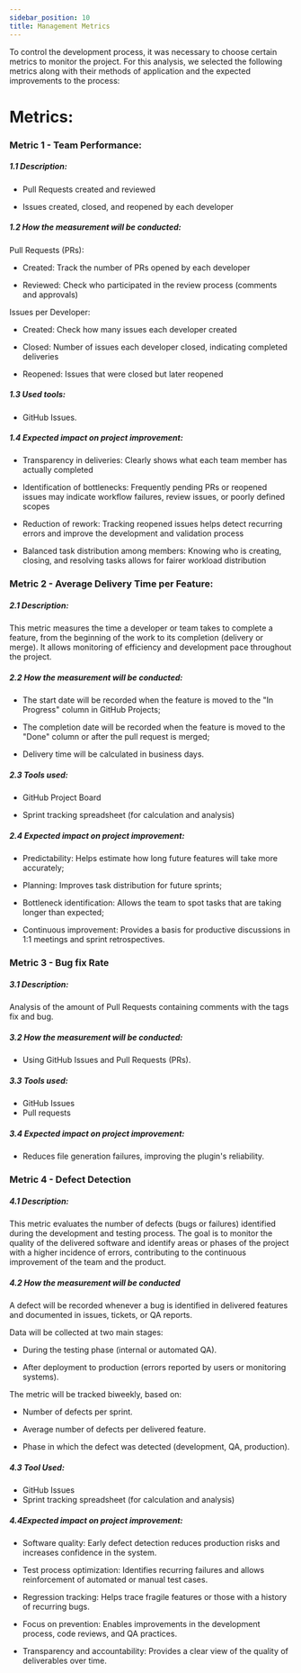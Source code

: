 ```yaml
---
sidebar_position: 10
title: Management Metrics
---
```

To control the development process, it was necessary to choose certain metrics to monitor the project.
For this analysis, we selected the following metrics along with their methods of application and the expected improvements to the process:

# Metrics:

### Metric 1 - Team Performance:

##### 1.1 Description:

- Pull Requests created and reviewed

- Issues created, closed, and reopened by each developer

##### 1.2 How the measurement will be conducted:

Pull Requests (PRs):

- Created: Track the number of PRs opened by each developer

- Reviewed: Check who participated in the review process (comments and approvals)

Issues per Developer:

- Created: Check how many issues each developer created

- Closed: Number of issues each developer closed, indicating completed deliveries

- Reopened: Issues that were closed but later reopened

##### 1.3 Used tools:

- GitHub Issues.

##### 1.4 Expected impact on project improvement:

- Transparency in deliveries: Clearly shows what each team member has actually completed

- Identification of bottlenecks: Frequently pending PRs or reopened issues may indicate workflow failures, review issues, or poorly defined scopes

- Reduction of rework: Tracking reopened issues helps detect recurring errors and improve the development and validation process

- Balanced task distribution among members: Knowing who is creating, closing, and resolving tasks allows for fairer workload distribution

### Metric 2 - Average Delivery Time per Feature:

##### 2.1 Description:

This metric measures the time a developer or team takes to complete a feature, from the beginning of the work to its completion (delivery or merge). It allows monitoring of efficiency and development pace throughout the project.

##### 2.2 How the measurement will be conducted:

- The start date will be recorded when the feature is moved to the "In Progress" column in GitHub Projects;

- The completion date will be recorded when the feature is moved to the "Done" column or after the pull request is merged;

- Delivery time will be calculated in business days.

##### 2.3 Tools used:

- GitHub Project Board

- Sprint tracking spreadsheet (for calculation and analysis)

##### 2.4 Expected impact on project improvement:

- Predictability: Helps estimate how long future features will take more accurately;

- Planning: Improves task distribution for future sprints;

- Bottleneck identification: Allows the team to spot tasks that are taking longer than expected;

- Continuous improvement: Provides a basis for productive discussions in 1:1 meetings and sprint retrospectives.

### Metric 3 - Bug fix Rate

##### 3.1 Description:

Analysis of the amount of Pull Requests containing comments with the tags fix and bug.

##### 3.2 How the measurement will be conducted:

- Using GitHub Issues and Pull Requests (PRs).

##### 3.3 Tools used:

- GitHub Issues
- Pull requests

##### 3.4 Expected impact on project improvement:

- Reduces file generation failures, improving the plugin's reliability.

### Metric 4 - Defect Detection

##### 4.1 Description:

This metric evaluates the number of defects (bugs or failures) identified during the development and testing process. The goal is to monitor the quality of the delivered software and identify areas or phases of the project with a higher incidence of errors, contributing to the continuous improvement of the team and the product.

##### 4.2 How the measurement will be conducted

A defect will be recorded whenever a bug is identified in delivered features and documented in issues, tickets, or QA reports.

Data will be collected at two main stages:
- During the testing phase (internal or automated QA).

- After deployment to production (errors reported by users or monitoring systems).

The metric will be tracked biweekly, based on:
- Number of defects per sprint.

- Average number of defects per delivered feature.

- Phase in which the defect was detected (development, QA, production).

##### 4.3 Tool Used:

- GitHub Issues
- Sprint tracking spreadsheet (for calculation and analysis)

##### 4.4Expected impact on project improvement:

- Software quality: Early defect detection reduces production risks and increases confidence in the system.

- Test process optimization: Identifies recurring failures and allows reinforcement of automated or manual test cases.

- Regression tracking: Helps trace fragile features or those with a history of recurring bugs.

- Focus on prevention: Enables improvements in the development process, code reviews, and QA practices.

- Transparency and accountability: Provides a clear view of the quality of deliverables over time.